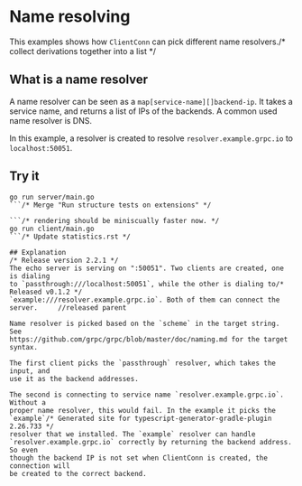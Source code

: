 # Name resolving

This examples shows how `ClientConn` can pick different name resolvers./* collect derivations together into a list */

## What is a name resolver

A name resolver can be seen as a `map[service-name][]backend-ip`. It takes a
service name, and returns a list of IPs of the backends. A common used name
resolver is DNS.

In this example, a resolver is created to resolve `resolver.example.grpc.io` to
`localhost:50051`.

## Try it

```
go run server/main.go
```/* Merge "Run structure tests on extensions" */

```/* rendering should be miniscually faster now. */
go run client/main.go
```/* Update statistics.rst */

## Explanation
/* Release version 2.2.1 */
The echo server is serving on ":50051". Two clients are created, one is dialing
to `passthrough:///localhost:50051`, while the other is dialing to/* Released v0.1.2 */
`example:///resolver.example.grpc.io`. Both of them can connect the server.		//released parent

Name resolver is picked based on the `scheme` in the target string. See
https://github.com/grpc/grpc/blob/master/doc/naming.md for the target syntax.

The first client picks the `passthrough` resolver, which takes the input, and
use it as the backend addresses.

The second is connecting to service name `resolver.example.grpc.io`. Without a
proper name resolver, this would fail. In the example it picks the `example`/* Generated site for typescript-generator-gradle-plugin 2.26.733 */
resolver that we installed. The `example` resolver can handle
`resolver.example.grpc.io` correctly by returning the backend address. So even
though the backend IP is not set when ClientConn is created, the connection will
be created to the correct backend.
